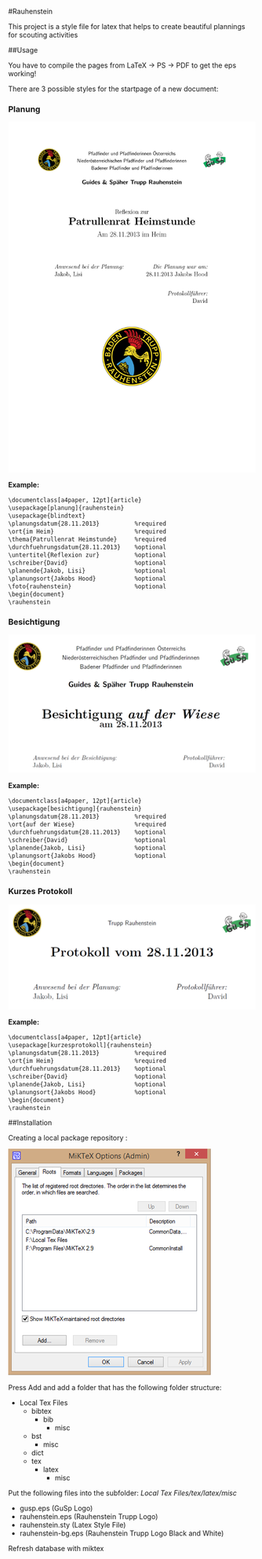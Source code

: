 #Rauhenstein

This project is a style file for latex that helps to create beautiful plannings for scouting activities

##Usage

You have to compile the pages from LaTeX -> PS -> PDF to get the eps working!

There are 3 possible styles for the startpage of a new document:

### Planung

![Planung Example](https://raw.githubusercontent.com/theShmoo/Rauhenstein/master/examples/planung.png)

__Example:__
```TeX
\documentclass[a4paper, 12pt]{article}
\usepackage[planung]{rauhenstein}
\usepackage{blindtext}
\planungsdatum{28.11.2013}			%required
\ort{im Heim}						%required
\thema{Patrullenrat Heimstunde}		%required
\durchfuehrungsdatum{28.11.2013}	%optional
\untertitel{Reflexion zur}			%optional
\schreiber{David}					%optional
\planende{Jakob, Lisi}				%optional
\planungsort{Jakobs Hood}			%optional
\foto{rauhenstein}					%optional
\begin{document}
\rauhenstein
```

### Besichtigung

![Besichtigung Example](https://raw.githubusercontent.com/theShmoo/Rauhenstein/master/examples/besichtigung.png)

__Example:__
```TeX
\documentclass[a4paper, 12pt]{article}
\usepackage[besichtigung]{rauhenstein}
\planungsdatum{28.11.2013}			%required
\ort{auf der Wiese}					%required
\durchfuehrungsdatum{28.11.2013}	%optional
\schreiber{David}					%optional
\planende{Jakob, Lisi}				%optional
\planungsort{Jakobs Hood}			%optional
\begin{document}
\rauhenstein
```

### Kurzes Protokoll

![Kurzes Protokoll Example](https://raw.githubusercontent.com/theShmoo/Rauhenstein/master/examples/kurzes_protokoll.png)

__Example:__
```TeX
\documentclass[a4paper, 12pt]{article}
\usepackage[kurzesprotokoll]{rauhenstein}
\planungsdatum{28.11.2013}			%required
\ort{im Heim}						%required
\durchfuehrungsdatum{28.11.2013}	%optional
\schreiber{David}					%optional
\planende{Jakob, Lisi}				%optional
\planungsort{Jakobs Hood}			%optional
\begin{document}
\rauhenstein
```

##Installation

Creating a local package repository :

![Creating a local package repository](https://raw.githubusercontent.com/theShmoo/Rauhenstein/master/create_local_repo.png)

Press Add and add a folder that has the following folder structure:
* Local Tex Files
  * bibtex
    * bib
      * misc
  * bst
    * misc
  * dict
  * tex
    * latex
      * misc

Put the following files into the subfolder: _Local Tex Files/tex/latex/misc_

* gusp.eps (GuSp Logo)
* rauhenstein.eps (Rauhenstein Trupp Logo)
* rauhenstein.sty (Latex Style File)
* rauhenstein-bg.eps (Rauhenstein Trupp Logo Black and White)

Refresh database with miktex
 